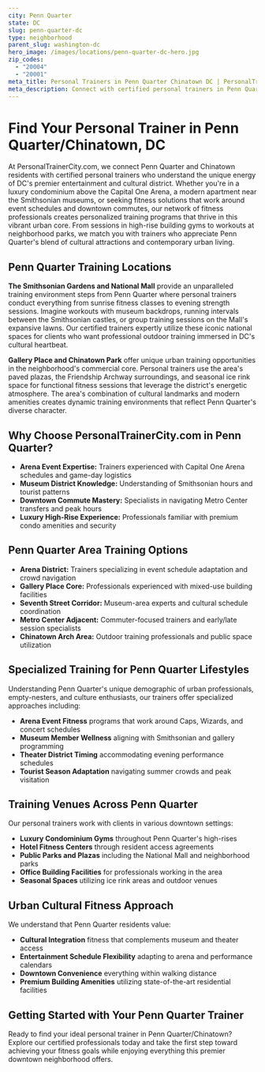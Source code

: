 ```yaml
---
city: Penn Quarter
state: DC
slug: penn-quarter-dc
type: neighborhood
parent_slug: washington-dc
hero_image: /images/locations/penn-quarter-dc-hero.jpg
zip_codes:
  - "20004"
  - "20001"
meta_title: Personal Trainers in Penn Quarter Chinatown DC | PersonalTrainerCity.com
meta_description: Connect with certified personal trainers in Penn Quarter/Chinatown. Find fitness coaches for arena district living, luxury condo gyms, and downtown DC workouts.
---
```


# Find Your Personal Trainer in Penn Quarter/Chinatown, DC

At PersonalTrainerCity.com, we connect Penn Quarter and Chinatown residents with certified personal trainers who understand the unique energy of DC's premier entertainment and cultural district. Whether you're in a luxury condominium above the Capital One Arena, a modern apartment near the Smithsonian museums, or seeking fitness solutions that work around event schedules and downtown commutes, our network of fitness professionals creates personalized training programs that thrive in this vibrant urban core. From sessions in high-rise building gyms to workouts at neighborhood parks, we match you with trainers who appreciate Penn Quarter's blend of cultural attractions and contemporary urban living.

## Penn Quarter Training Locations

**The Smithsonian Gardens and National Mall** provide an unparalleled training environment steps from Penn Quarter where personal trainers conduct everything from sunrise fitness classes to evening strength sessions. Imagine workouts with museum backdrops, running intervals between the Smithsonian castles, or group training sessions on the Mall's expansive lawns. Our certified trainers expertly utilize these iconic national spaces for clients who want professional outdoor training immersed in DC's cultural heartbeat.

**Gallery Place and Chinatown Park** offer unique urban training opportunities in the neighborhood's commercial core. Personal trainers use the area's paved plazas, the Friendship Archway surroundings, and seasonal ice rink space for functional fitness sessions that leverage the district's energetic atmosphere. The area's combination of cultural landmarks and modern amenities creates dynamic training environments that reflect Penn Quarter's diverse character.

## Why Choose PersonalTrainerCity.com in Penn Quarter?

*   **Arena Event Expertise:** Trainers experienced with Capital One Arena schedules and game-day logistics
*   **Museum District Knowledge:** Understanding of Smithsonian hours and tourist patterns
*   **Downtown Commute Mastery:** Specialists in navigating Metro Center transfers and peak hours
*   **Luxury High-Rise Experience:** Professionals familiar with premium condo amenities and security

## Penn Quarter Area Training Options

- **Arena District:** Trainers specializing in event schedule adaptation and crowd navigation
- **Gallery Place Core:** Professionals experienced with mixed-use building facilities
- **Seventh Street Corridor:** Museum-area experts and cultural schedule coordination
- **Metro Center Adjacent:** Commuter-focused trainers and early/late session specialists
- **Chinatown Arch Area:** Outdoor training professionals and public space utilization

## Specialized Training for Penn Quarter Lifestyles

Understanding Penn Quarter's unique demographic of urban professionals, empty-nesters, and culture enthusiasts, our trainers offer specialized approaches including:

*   **Arena Event Fitness** programs that work around Caps, Wizards, and concert schedules
*   **Museum Member Wellness** aligning with Smithsonian and gallery programming
*   **Theater District Timing** accommodating evening performance schedules
*   **Tourist Season Adaptation** navigating summer crowds and peak visitation

## Training Venues Across Penn Quarter

Our personal trainers work with clients in various downtown settings:
- **Luxury Condominium Gyms** throughout Penn Quarter's high-rises
- **Hotel Fitness Centers** through resident access agreements
- **Public Parks and Plazas** including the National Mall and neighborhood parks
- **Office Building Facilities** for professionals working in the area
- **Seasonal Spaces** utilizing ice rink areas and outdoor venues

## Urban Cultural Fitness Approach

We understand that Penn Quarter residents value:
- **Cultural Integration** fitness that complements museum and theater access
- **Entertainment Schedule Flexibility** adapting to arena and performance calendars
- **Downtown Convenience** everything within walking distance
- **Premium Building Amenities** utilizing state-of-the-art residential facilities

## Getting Started with Your Penn Quarter Trainer

Ready to find your ideal personal trainer in Penn Quarter/Chinatown? Explore our certified professionals today and take the first step toward achieving your fitness goals while enjoying everything this premier downtown neighborhood offers.